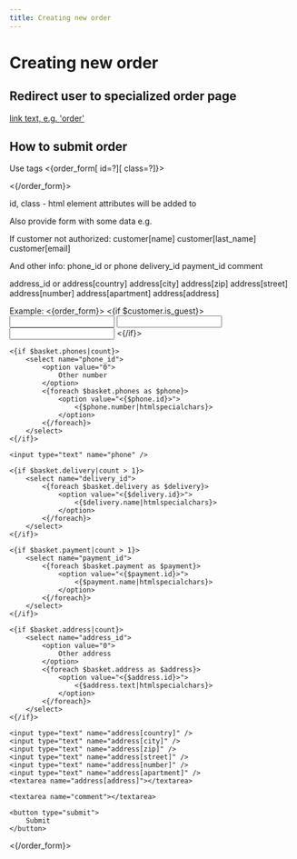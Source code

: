 ```yaml
---
title: Creating new order
---
```


# Creating new order

## Redirect user to specialized order page

<a href="<{order_url}>">
    link text, e.g. 'order'
</a>


## How to submit order

Use tags
<{order_form[ id=?][ class=?]}>

<{/order_form}>

id, class - html element attributes will be added to <form>

Also provide form with some data e.g.

If customer not authorized:
customer[name]
customer[last_name]
customer[email]

And other info:
phone_id or phone
delivery_id
payment_id
comment

address_id or
address[country]
address[city]
address[zip]
address[street]
address[number]
address[apartment]
address[address]

Example:
<{order_form}>
    <{if $customer.is_guest}>
        <input type="text" name="customer[name]" />
        <input type="text" name="customer[last_name]" />
        <input type="email" name="customer[email]" />
    <{/if}>

    <{if $basket.phones|count}>
        <select name="phone_id">
            <option value="0">
                Other number
            </option>
            <{foreach $basket.phones as $phone}>
                <option value="<{$phone.id}>">
                    <{$phone.number|htmlspecialchars}>
                </option>
            <{/foreach}>
        </select>
    <{/if}>

    <input type="text" name="phone" />

    <{if $basket.delivery|count > 1}>
        <select name="delivery_id">
            <{foreach $basket.delivery as $delivery}>
                <option value="<{$delivery.id}>">
                    <{$delivery.name|htmlspecialchars}>
                </option>
            <{/foreach}>
        </select>
    <{/if}>

    <{if $basket.payment|count > 1}>
        <select name="payment_id">
            <{foreach $basket.payment as $payment}>
                <option value="<{$payment.id}>">
                    <{$payment.name|htmlspecialchars}>
                </option>
            <{/foreach}>
        </select>
    <{/if}>

    <{if $basket.address|count}>
        <select name="address_id">
            <option value="0">
                Other address
            </option>
            <{foreach $basket.address as $address}>
                <option value="<{$address.id}>">
                    <{$address.text|htmlspecialchars}>
                </option>
            <{/foreach}>
        </select>
    <{/if}>

    <input type="text" name="address[country]" />
    <input type="text" name="address[city]" />
    <input type="text" name="address[zip]" />
    <input type="text" name="address[street]" />
    <input type="text" name="address[number]" />
    <input type="text" name="address[apartment]" />
    <textarea name="address[address]"></textarea>

    <textarea name="comment"></textarea>

    <button type="submit">
        Submit
    </button>
<{/order_form}>
